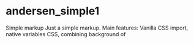 # andersen_simple1
Simple markup
Just a simple markup. Main features: Vanilla CSS import, native variables CSS, combining background of <body>
